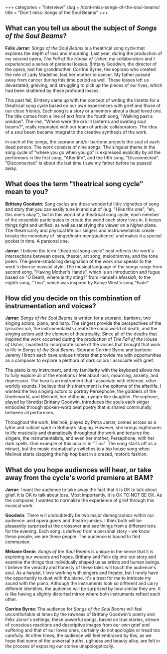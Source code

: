 +++
categories = "Interview"
slug = /dont-miss-songs-of-the-soul-beams/
title = "Don&#039;t miss: Songs of the Soul Beams"
+++

## What can you tell us about the subject of *Songs of the Soul Beams*?

**Felix Jarrar**: *Songs of the Soul Beams* is a theatrical song cycle that explores the depth of loss and mourning. Last year, during the production of my second opera, *The Fall of the House of Usher*, my collaborators and I experienced a series of personal losses. Brittany Goodwin, the director of the opera, lost her grandmother. Corrine Byrne, the soprano who created the role of Lady Madeline, lost her mother to cancer. My father passed away from cancer during this time period as well. These losses left us devastated, grieving, and struggling to pick up the pieces of our lives, which had been shattered by these profound losses. 

This past fall, Brittany came up with the concept of writing the libretto for a theatrical song cycle based on our own experiences with grief and those of our close friends. Each song is a story or a memory about a dead loved one. The title comes from a line of text from the fourth song, "Walking past a window". The line, "Where were the orb lit lanterns and swirling soul beams?", really resonated with our team of artistic collaborators. The idea of a soul beam became integral to the creative synthesis of the work. 

In each of the songs, the soprano and/or baritone projects the soul of each dead person. The work consists of nine songs. The singular theme in the song cycle of "where you go when you go" is expressed explicitly by all the performers in the first song, "After life", and the fifth song, "Disconnected". "Disconnected" is about the last time I saw my father before he passed away.

## What does the term "theatrical song cycle" mean to you?

**Brittany Goodwin**: Song cycles are these wonderful little vignettes of song and story that you can easily tune in and out of (e.g. "I like this one", "eh, this one's okay"), but in this world of a theatrical song cycle, each member of the ensemble participates to create the world each story lives in. It keeps things tight and unified, as well as satisfying the viewer on a higher plane. The theatricality and physical life our singers and instrumentalists create breaks the monotony of 'singer/instrument/audience' and makes it a special pocket in time. A personal one.

**Jarrar**: I believe the term "theatrical song cycle" best reflects the work's intersections between opera, theater, art song, melodramma, and the tone poem. The genre-straddling designation of the work also speaks to the work's diverse musical style. The musical language of the songs range from second song, "Having Mother's Hands", which is an introduction and fugue based on "O Death, where is thy sting?" from Handel's *Messiah*, to the eighth song, "Tina", which was inspired by Kanye West's song "Fade".

## How did you decide on this combination of instrumentation and voices?

**Jarrar**: *Songs of the Soul Beams* is written for a soprano, baritone, two singing actors, piano, and harp. The singers provide the perspectives of the *lyrisches ich*, the instrumentalists create the sonic world of death, and the singing actors add the element of theatricality. Since all of the deaths that inspired the work occurred during the production of *The Fall of the House of Usher*, I wanted to incorporate some of the voices that brought that work to life in *Songs of the Soul Beams*. Soprano Corrine Byrne and baritone Jeremy Hirsch each have unique timbres that provide me with opportunities as a composer to explore a plethora of dark colors I associate with grief.

The piano is my instrument, and my familiarity with the keyboard allows me to fully explore all of the emotions I feel about loss, mourning, anxiety, and depression. The harp is an instrument that I associate with ethereal, other worldly sounds. I believe that this instrument is the epitome of the afterlife. I wanted the two singing actors to portray Persephone, the goddess of the Underworld, and Melinoë, her chthonic, nymph-like daughter. Persephone, played by librettist Brittany Goodwin, introduces the souls each singer embodies through spoken-word beat poetry that is shared communally between all performers. 

Throughout the work, Melinoë, played by Petra Jarrar, comes across as a lythe and radiant spirit in Brittany’s staging. However, she brings nightmares to life musically and dramatically throughout the work and tortures the singers, the instrumentalists, and even her mother, Persephone, with her dark spells. One example of this occurs in "Tina". The song starts off as a minuet, but the music dramatically switches to a hip house song when Melinoë starts clapping the hip hop beat in a crazed, motoric fashion.

## What do you hope audiences will hear, or take away from the cycle's world premiere at BAM?

**Jarrar**: I want the audience to take away the fact that it is OK to talk about grief. It is OK to talk about loss. Most importantly, it is OK TO NOT BE OK. As the composer, I wanted to normalize the experience of grief through this musical work.

**Goodwin**: There will undoubtedly be two major demographics within our audience: avid opera goers and theatre junkies. I think both will be pleasantly surprised at the crossover and see things from a different lens for the evening. Each song is derived from a personal story - we know these people, we are these people. The audience is bound to find communion.

**Mélanie Genin**: *Songs of the Soul Beams* is unique in the sense that it is exploring our wounds and hopes. Brittany and Felix dig into our story and examine the things that individually shaped us as artists and human beings. I believe the veracity and honesty of these tales will touch the audience's soul. As a harpist, I love working with singers and theater, but I rarely have the opportunity to duet with the piano. It's a treat for me to intricate my sound with the piano. Although the instruments look so different and carry different identities, the audience will be surprised by how similar they are. It is like having a slightly distorted mirror where both instruments reflect each other.

**Corrine Byrne**: The audience for *Songs of the Soul Beams* will feel uncomfortable at times by the rawness of Brittany Goodwin's poetry and Felix Jarrar's settings; these powerful songs, based on true stories, stream of conscious reactions and descriptive images from our own grief and suffering and that of our loved ones, certainly do not apologize or tread too carefully. At other times, the audience will feel embraced by this, as we hope that some of the universal truths, ugliness and beauty alike, are felt in the process of exposing our stories unapologetically.
